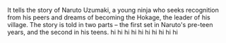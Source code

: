 It tells the story of Naruto Uzumaki, a young ninja who seeks recognition from his peers and dreams of becoming the Hokage, the leader of his village. The story is told in two parts – the first set in Naruto's pre-teen years, and the second in his teens. 
hi
hi
hi
hi
hi
hi
hi
hi
hi
hi